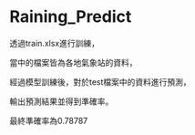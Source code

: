 # Raining_Predict

透過train.xlsx進行訓練，

當中的檔案皆為各地氣象站的資料，

經過模型訓練後，對於test檔案中的資料進行預測，

輸出預測結果並得到準確率。

最終準確率為0.78787
